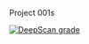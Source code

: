 Project 001s

[![DeepScan grade](https://deepscan.io/api/teams/13134/projects/16141/branches/340145/badge/grade.svg)](https://deepscan.io/dashboard#view=project&tid=13134&pid=16141&bid=340145)